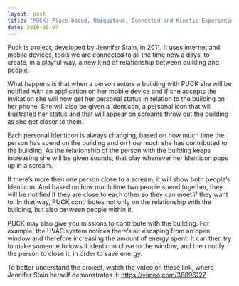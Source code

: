 ```yaml
---
layout: post
title: "PUCK: Place-based, Ubiquitous, Connected and Kinetic Experiences for Interactive Architecture"
date: 2016-06-07
---
```


Puck is project, developed by Jennifer Stain, in 2011. It uses internet and mobile devices, tools we are connected to all the time now a days, to create, in a playful way, a new kind of relationship between building and people.

What happens is that when a person enters a building with PUCK she will be notified with an application on her mobile device and if she accepts the invitation she will now get her personal status in relation to the building on her phone. She will also be given a Identicon, a personal icon that will illustrated her status and that will appear on screams throw out the building as she get closer to them. 

Each personal Identicon is always changing, based on how much time the person has spend on the building and on how much she has contributed to the building. As the relationship of the person with the building keeps increasing she will be given sounds, that play whenever her Identicon pops up in a scream. 

If there’s more then one person close to a scream, it will show both people’s Identicon.  And based on how much time two people spend together, they will be notified if they are close to each other so they can meet if they want to. In that way, PUCK contributes not only on the relationship with the building, but also between people within it.

PUCK may also give you missions to contribute with the building. For example, the HVAC system notices there’s air escaping from an open window and therefore increasing the amount of energy spent. It can then try to make someone follows it Identicon close to the window, and then notify the person to close it, in order to save energy. 

To better understand the project, watch the video on these link, where Jennifer Stain herself demonstrates it: <a href="https://vimeo.com/38896127">https://vimeo.com/38896127</a>
